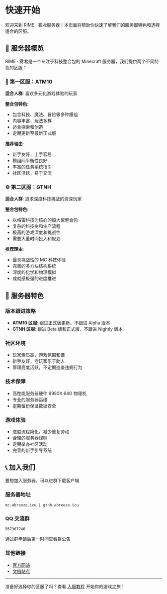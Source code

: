# 快速开始

欢迎来到 RIME · 雾凇服务器！本页面将帮助你快速了解我们的服务器特色和选择适合的区服。

## 🎯 服务器概览

RIME · 雾凇是一个专注于科技整合包的 Minecraft 服务器，我们提供两个不同特色的区服：

### 🚀 第一区服：ATM10

**适合人群**: 喜欢多元化游戏体验的玩家

**整合包特色**:

- 包含科技、魔法、冒险等多种模组
- 内容丰富，玩法多样
- 适合探索和创造
- 定期更新至最新正式版

**推荐理由**:

- 新手友好，上手容易
- 模组间平衡性良好
- 丰富的任务系统指引
- 社区活跃，易于交流

### ⚙️ 第二区服：GTNH

**适合人群**: 追求深度科技挑战的资深玩家

**整合包特色**:

- 以格雷科技为核心的超大型整合包
- 复杂的科技树和生产流程
- 极高的游戏深度和挑战性
- 需要大量时间投入和规划

**推荐理由**:

- 最具挑战性的 MC 科技体验
- 完善的多方块结构系统
- 深度的化学和物理模拟
- 成就感极强的进度推进

## 🌟 服务器特色

### 版本跟进策略

- **ATM10 区服**: 跟进正式版更新，不跟进 Alpha 版本
- **GTNH 区服**: 跟进 Beta 版和正式版，不跟进 Nightly 版本

### 社区环境

- 玩家素质高，游戏氛围和谐
- 新手友好，老玩家乐于助人
- 管理高度活跃，不定期巡查违规行为

### 技术保障

- 高性能服务器硬件 9950X 64G 物理机
- 专业的服务器运维
- 定期备份保证数据安全

### 游戏体验

- 进度流程简化，减少重复劳动
- 合理的服务器规则
- 定期举办社区活动
- 完善的新手引导系统

## 📞 加入我们

要想加入服务器，可以进群下载客户端

### 服务器地址

```
mc.abreeze.icu | gtnh.abreeze.icu
```

### QQ 交流群

```
567367746
```

通过群申请后第一时间查看群公告

### 其他链接

- [官方网站](https://rime.abreeze.icu/)
- [文档站点](https://docs.abreeze.icu/)

---

准备好选择你的区服了吗？查看 [入服教程](/tutorial) 开始你的游戏之旅！

